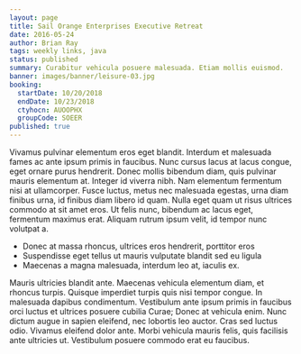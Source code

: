 ```yaml
---
layout: page
title: Sail Orange Enterprises Executive Retreat
date: 2016-05-24
author: Brian Ray
tags: weekly links, java
status: published
summary: Curabitur vehicula posuere malesuada. Etiam mollis euismod.
banner: images/banner/leisure-03.jpg
booking:
  startDate: 10/20/2018
  endDate: 10/23/2018
  ctyhocn: AUOOPHX
  groupCode: SOEER
published: true
---
```

Vivamus pulvinar elementum eros eget blandit. Interdum et malesuada fames ac ante ipsum primis in faucibus. Nunc cursus lacus at lacus congue, eget ornare purus hendrerit. Donec mollis bibendum diam, quis pulvinar mauris elementum at. Integer id viverra nibh. Nam elementum fermentum nisi at ullamcorper. Fusce luctus, metus nec malesuada egestas, urna diam finibus urna, id finibus diam libero id quam. Nulla eget quam ut risus ultrices commodo at sit amet eros. Ut felis nunc, bibendum ac lacus eget, fermentum maximus erat. Aliquam rutrum ipsum velit, id tempor nunc volutpat a.

* Donec at massa rhoncus, ultrices eros hendrerit, porttitor eros
* Suspendisse eget tellus ut mauris vulputate blandit sed eu ligula
* Maecenas a magna malesuada, interdum leo at, iaculis ex.

Mauris ultricies blandit ante. Maecenas vehicula elementum diam, et rhoncus turpis. Quisque imperdiet turpis quis nisi tempor congue. In malesuada dapibus condimentum. Vestibulum ante ipsum primis in faucibus orci luctus et ultrices posuere cubilia Curae; Donec at vehicula enim. Nunc dictum augue in sapien eleifend, nec lobortis leo auctor. Cras sed luctus odio. Vivamus eleifend dolor ante. Morbi vehicula mauris felis, quis facilisis ante ultricies ut. Vestibulum posuere commodo erat eu faucibus.
